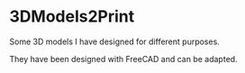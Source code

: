 # 3DModels2Print

Some 3D models I have designed for different purposes.

They have been designed with FreeCAD and can be adapted.
